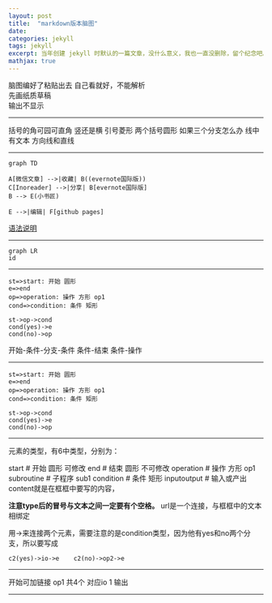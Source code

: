 ```yaml
---
layout: post
title:  "markdown版本脑图"
date:   
categories: jekyll
tags: jekyll
excerpt: 当年创建 jekyll 时默认的一篇文章，没什么意义，我也一直没删除，留个纪念吧。
mathjax: true
---
```


脑图编好了粘贴出去
自己看就好，不能解析  
先画纸质草稿  
输出不显示

---
括号的角可园可直角
竖还是横
引号菱形
两个括号圆形
如果三个分支怎么办
线中有文本 方向线和直线

---


```mermaid
graph TD

A[微信文章] -->|收藏| B((evernote国际版))
C[Inoreader] -->|分享| B[evernote国际版]
B --> E(小书匠)

E -->|编辑| F[github pages]

```
[语法说明](https://mermaidjs.github.io/flowchart.html)


---
```mermaid
graph LR
id
```
---

```flow
st=>start: 开始 圆形
e=>end
op=>operation: 操作 方形 op1
cond=>condition: 条件 矩形

st->op->cond
cond(yes)->e
cond(no)->op
```
开始-条件-分支-条件
条件-结束
条件-操作

---
```flow
st=>start: 开始 圆形
e=>end
op=>operation: 操作 方形 op1
cond=>condition: 条件 矩形

st->op->cond
cond(yes)->e
cond(no)->op
```
---
元素的类型，有6中类型，分别为：

start # 开始 圆形 可修改
end # 结束 圆形 不可修改
operation # 操作 方形 op1
subroutine # 子程序 sub1
condition # 条件 矩形
inputoutput # 输入或产出
content就是在框框中要写的内容，

**注意type后的冒号与文本之间一定要有个空格。**
url是一个连接，与框框中的文本相绑定

用->来连接两个元素，需要注意的是condition类型，因为他有yes和no两个分支，所以要写成

`c2(yes)->io->e   
c2(no)->op2->e`

---

开始可加链接
op1 共4个  对应io 1
输出

---
